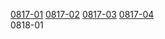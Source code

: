 [0817-01](https://cdn.jsdelivr.net/gh/ghtsk/ghtsk/0817/0817.7z.001) [0817-02](https://cdn.jsdelivr.net/gh/ghtsk/ghtsk/0817/0817.7z.002) [0817-03](https://cdn.jsdelivr.net/gh/ghtsk/ghtsk/0817/0817.7z.003) [0817-04](https://cdn.jsdelivr.net/gh/ghtsk/ghtsk/0817/0817.7z.004)  
0818-01
